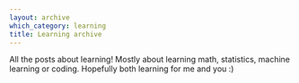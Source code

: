 ```yaml
---
layout: archive
which_category: learning
title: Learning archive
---
```


All the posts about learning! Mostly about learning math, statistics, machine learning or coding. Hopefully both learning for me and you :)